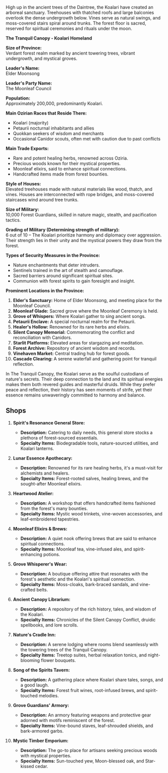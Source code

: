  High up in the ancient trees of the Daintree, the Koalari have created an arboreal sanctuary. Treehouses with thatched roofs and large balconies overlook the dense undergrowth below. Vines serve as natural swings, and moss-covered stairs spiral around trunks. The forest floor is sacred, reserved for spiritual ceremonies and rituals under the moon.

**The Tranquil Canopy - Koalari Homeland**

**Size of Province:**  
Verdant forest realm marked by ancient towering trees, vibrant undergrowth, and mystical groves.

**Leader's Name:**  
Elder Moonsong

**Leader's Party Name:**  
The Moonleaf Council

**Population:**  
Approximately 200,000, predominantly Koalari.

**Main Ozirian Races that Reside There:**  
- Koalari (majority)
- Petaurii nocturnal inhabitants and allies
- Quokkan seekers of wisdom and merchants
- Occasional Canidor scouts, often met with caution due to past conflicts

**Main Trade Exports:**  
- Rare and potent healing herbs, renowned across Oziria.
- Precious woods known for their mystical properties.
- Moonleaf elixirs, said to enhance spiritual connections.
- Handcrafted items made from forest bounties.

**Style of Houses:**  
Elevated treehouses made with natural materials like wood, thatch, and vines. Houses are interconnected with rope bridges, and moss-covered staircases wind around tree trunks.

**Size of Military:**  
10,000 Forest Guardians, skilled in nature magic, stealth, and pacification tactics.

**Grading of Military (Determining strength of military):**  
6 out of 10 – The Koalari prioritize harmony and diplomacy over aggression. Their strength lies in their unity and the mystical powers they draw from the forest.

**Types of Security Measures in the Province:**  
- Nature enchantments that deter intruders.
- Sentinels trained in the art of stealth and camouflage.
- Sacred barriers around significant spiritual sites.
- Communion with forest spirits to gain foresight and insight.

**Prominent Locations in the Province:**  
1. **Elder's Sanctuary:** Home of Elder Moonsong, and meeting place for the Moonleaf Council.
2. **Moonleaf Glade:** Sacred grove where the Moonleaf Ceremony is held.
3. **Grove of Whispers:** Where Koalari gather to sing ancient songs.
4. **Petaurii Enclave:** A special nocturnal realm for the Petaurii.
5. **Healer's Hollow:** Renowned for its rare herbs and elixirs.
6. **Silent Canopy Memorial:** Commemorating the conflict and reconciliation with Canidors.
7. **Starlit Platforms:** Elevated areas for stargazing and meditation.
8. **Forest Archive:** Repository of ancient wisdom and records.
9. **Vinehaven Market:** Central trading hub for forest goods.
10. **Cascade Clearing:** A serene waterfall and gathering point for tranquil reflection.

In The Tranquil Canopy, the Koalari serve as the soulful custodians of nature's secrets. Their deep connection to the land and its spiritual energies makes them both revered guides and masterful druids. While they prefer peace and reflection, their history has seen moments of strife, yet their essence remains unwaveringly committed to harmony and balance.

## Shops

1. **Spirit's Resonance General Store:**
    
    - **Description:** Catering to daily needs, this general store stocks a plethora of forest-sourced essentials.
    - **Specialty Items:** Biodegradable tools, nature-sourced utilities, and Koalari lanterns.
      
2. **Lunar Essence Apothecary:**
    
    - **Description:** Renowned for its rare healing herbs, it's a must-visit for alchemists and healers.
    - **Specialty Items:** Forest-rooted salves, healing brews, and the sought-after Moonleaf elixirs.
      
3. **Heartwood Atelier:**
    
    - **Description:** A workshop that offers handcrafted items fashioned from the forest's many bounties.
    - **Specialty Items:** Mystic wood trinkets, vine-woven accessories, and leaf-embroidered tapestries.
      
4. **Moonleaf Elixirs & Brews:**
    
    - **Description:** A quiet nook offering brews that are said to enhance spiritual connections.
    - **Specialty Items:** Moonleaf tea, vine-infused ales, and spirit-enhancing potions.
      
5. **Grove Whisperer's Wear:**
    
    - **Description:** A boutique offering attire that resonates with the forest's aesthetic and the Koalari's spiritual connection.
    - **Specialty Items:** Moss-cloaks, bark-braced sandals, and vine-crafted belts.
      
6. **Ancient Canopy Librarium:**
    
    - **Description:** A repository of the rich history, tales, and wisdom of the Koalari.
    - **Specialty Items:** Chronicles of the Silent Canopy Conflict, druidic spellbooks, and lore scrolls.
      
7. **Nature's Cradle Inn:**
    
    - **Description:** A serene lodging where rooms blend seamlessly with the towering trees of the Tranquil Canopy.
    - **Specialty Items:** Treetop suites, herbal relaxation tonics, and night-blooming flower bouquets.
      
8. **Song of the Spirits Tavern:**
    
    - **Description:** A gathering place where Koalari share tales, songs, and a good laugh.
    - **Specialty Items:** Forest fruit wines, root-infused brews, and spirit-touched melodies.
      
9. **Grove Guardians' Armory:**
    
    - **Description:** An armory featuring weapons and protective gear adorned with motifs reminiscent of the forest.
    - **Specialty Items:** Vine-bound staves, leaf-shrouded shields, and bark-armored garbs.
      
10. **Mystic Timber Emporium:**
    
    - **Description:** The go-to place for artisans seeking precious woods with mystical properties.
    - **Specialty Items:** Sun-touched yew, Moon-blessed oak, and Star-kissed cedar.
      


